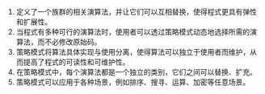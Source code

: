 

1. 定义了一个族群的相关演算法，并让它们可以互相替换，使得程式更具有弹性和扩展性。 
2. 当程式有多种可行的演算法时，使用者可以透过策略模式动态地选择所需的演算法，而不必修改原始码。 
3. 策略模式将算法具体实现与使用分离，使得算法可以独立于使用者而维护，从而提高了程式的可读性和可维护性。
4. 在策略模式中，每个演算法都是一个独立的类别，它们之间可以替换、扩充。 
5. 策略模式可以应用于各种场景，例如排序、搜寻、运算、加密等任意场景。
